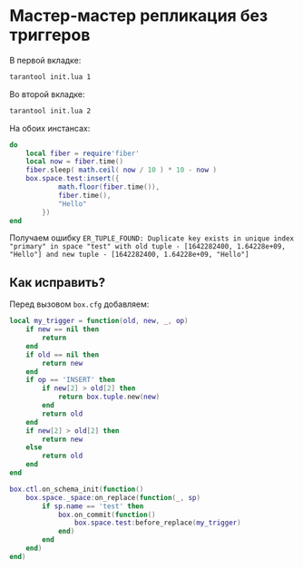 # Мастер-мастер репликация без триггеров

В первой вкладке:
```bash
tarantool init.lua 1
```

Во второй вкладке:
```bash
tarantool init.lua 2
```

На обоих инстансах:
```lua
do
    local fiber = require'fiber'
    local now = fiber.time()
    fiber.sleep( math.ceil( now / 10 ) * 10 - now )
    box.space.test:insert({
            math.floor(fiber.time()),
            fiber.time(),
            "Hello"
        })
end
```

Получаем ошибку ```ER_TUPLE_FOUND: Duplicate key exists in unique index "primary" in space "test" with old tuple - [1642282400, 1.64228e+09, "Hello"] and new tuple - [1642282400, 1.64228e+09, "Hello"]```

## Как исправить?

Перед вызовом `box.cfg` добавляем:

```lua
local my_trigger = function(old, new, _, op)
    if new == nil then
        return
    end
    if old == nil then
        return new
    end
    if op == 'INSERT' then
        if new[2] > old[2] then
            return box.tuple.new(new)
        end
        return old
    end
    if new[2] > old[2] then
        return new
    else
        return old
    end
end

box.ctl.on_schema_init(function()
    box.space._space:on_replace(function(_, sp)
        if sp.name == 'test' then
            box.on_commit(function()
                box.space.test:before_replace(my_trigger)
            end)
        end
    end)
end)
```

